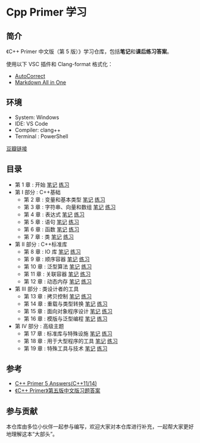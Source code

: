 # Cpp Primer 学习

## 简介

《C++ Primer 中文版（第 5 版）》学习仓库，包括**笔记**和**课后练习答案**。

使用以下 VSC 插件和 Clang-format 格式化：
  - [AutoCorrect](https://marketplace.visualstudio.com/items?itemName=huacnlee.auto-correct)
  - [Markdown All in One](https://marketplace.visualstudio.com/items?itemName=yzhang.markdown-all-in-one)

## 环境

- System: Windows
- IDE: VS Code
- Compiler: clang++
- Terminal : PowerShell

[豆瓣链接](https://book.douban.com/subject/25708312/)

## 目录

- 第 1 章 : 开始  [笔记](./notes/ch01.md)  [练习](./excersize/ch01.md)
- 第 I 部分 : C++基础
  - 第 2 章 : 变量和基本类型  [笔记](./notes/ch02.md)  [练习](./excersize/ch02.md)
  - 第 3 章 : 字符串、向量和数组  [笔记](./notes/ch03.md)  [练习](./excersize/ch03.md)
  - 第 4 章 : 表达式  [笔记](./notes/ch04.md)  [练习](./excersize/ch04.md)
  - 第 5 章 : 语句  [笔记](./notes/ch05.md)  [练习](./excersize/ch05.md)
  - 第 6 章 : 函数  [笔记](./notes/ch06.md)  [练习](./excersize/ch06.md)
  - 第 7 章 : 类  [笔记](./notes/ch07.md)  [练习](./excersize/ch07.md)
- 第 II 部分 : C++标准库
  - 第 8 章 : IO 库  [笔记](./notes/ch08.md)  [练习](./excersize/ch08.md)
  - 第 9 章 : 顺序容器  [笔记](./notes/ch09.md)  [练习](./excersize/ch09.md)
  - 第 10 章 : 泛型算法  [笔记](./notes/ch10.md)  [练习](./excersize/ch10.md)
  - 第 11 章 : 关联容器  [笔记](./notes/ch11.md)  [练习](./excersize/ch11.md)
  - 第 12 章 : 动态内存  [笔记](./notes/ch12.md)  [练习](./excersize/ch12.md)
- 第 III 部分 : 类设计者的工具
  - 第 13 章 : 拷贝控制   [笔记](./notes/ch13.md)  [练习](./excersize/ch13.md)
  - 第 14 章 : 重载与类型转换  [笔记](./notes/ch14.md)  [练习](./excersize/ch14.md)
  - 第 15 章 : 面向对象程序设计  [笔记](./notes/ch15.md)  [练习](./excersize/ch15.md)
  - 第 16 章 : 模版与泛型编程  [笔记](./notes/ch16.md)  [练习](./excersize/ch16.md)
- 第 IV 部分 : 高级主题
  - 第 17 章 : 标准库与特殊设施  [笔记](./notes/ch17.md)  [练习](./excersize/ch17.md)
  - 第 18 章 : 用于大型程序的工具  [笔记](./notes/ch18.md)  [练习](./excersize/ch18.md)
  - 第 19 章 : 特殊工具与技术  [笔记](./notes/ch19.md)  [练习](./excersize/ch19.md)

## 参考

- [C++ Primer 5 Answers(C++11/14)](https://github.com/Mooophy/Cpp-Primer)
- [《C++ Primer》第五版中文版习题答案](https://github.com/huangmingchuan/Cpp_Primer_Answers)

## 参与贡献

本仓库由多位小伙伴一起参与编写，欢迎大家对本仓库进行补充，一起帮大家更好地理解这本“大部头”。
